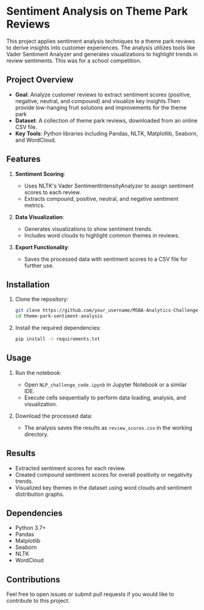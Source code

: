 # Sentiment Analysis on Theme Park Reviews

This project applies sentiment analysis techniques to a theme park reviews to derive insights into customer experiences. 
The analysis utilizes tools like Vader Sentiment Analyzer and generates visualizations to highlight trends in review sentiments.
This was for a school competition. 

## Project Overview

- **Goal**: Analyze customer reviews to extract sentiment scores (positive, negative, neutral, and compound) and visualize key insights.Then provide low-hanging fruit solutions and improvements for the theme park
- **Dataset**: A collection of theme park reviews, downloaded from an online CSV file.
- **Key Tools**: Python libraries including Pandas, NLTK, Matplotlib, Seaborn, and WordCloud.

## Features

1. **Sentiment Scoring**:
   - Uses NLTK's Vader SentimentIntensityAnalyzer to assign sentiment scores to each review.
   - Extracts compound, positive, neutral, and negative sentiment metrics.

2. **Data Visualization**:
   - Generates visualizations to show sentiment trends.
   - Includes word clouds to highlight common themes in reviews.

3. **Export Functionality**:
   - Saves the processed data with sentiment scores to a CSV file for further use.

## Installation

1. Clone the repository:
   ```bash
   git clone https://github.com/your_username/MSBA-Analytics-Challenge.git
   cd theme-park-sentiment-analysis
   ```

2. Install the required dependencies:
   ```bash
   pip install -r requirements.txt
   ```

## Usage

1. Run the notebook:
   - Open `NLP_challenge_code.ipynb` in Jupyter Notebook or a similar IDE.
   - Execute cells sequentially to perform data loading, analysis, and visualization.

2. Download the processed data:
   - The analysis saves the results as `review_scores.csv` in the working directory.

## Results

- Extracted sentiment scores for each review.
- Created compound sentiment scores for overall positivity or negativity trends.
- Visualized key themes in the dataset using word clouds and sentiment distribution graphs.

## Dependencies

- Python 3.7+
- Pandas
- Matplotlib
- Seaborn
- NLTK
- WordCloud

## Contributions

Feel free to open issues or submit pull requests if you would like to contribute to this project.
